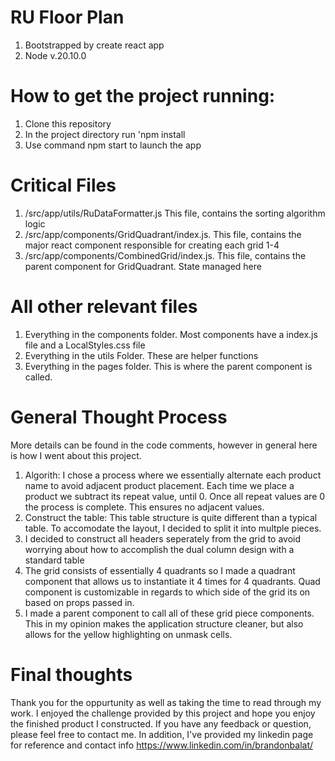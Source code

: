 # RU Floor Plan
1. Bootstrapped by create react app
2. Node v.20.10.0

# How to get the project running:
1. Clone this repository
2. In the project directory run 'npm install
3. Use command npm start to launch the app

# Critical Files  
1. /src/app/utils/RuDataFormatter.js This file, contains the sorting algorithm logic
2. /src/app/components/GridQuadrant/index.js. This file, contains the major react component responsible for creating each grid 1-4
3. /src/app/components/CombinedGrid/index.js. This file, contains the parent component for GridQuadrant. State managed here

# All other relevant files
1. Everything in the components folder. Most components have a index.js file and a LocalStyles.css file
2. Everything in the utils Folder. These are helper functions
3. Everything in the pages folder. This is where the parent component is called.


# General Thought Process
More details can be found in the code comments, however in general here is how I went about this project.
1. Algorith: I chose a process where we essentially alternate each product name to avoid adjacent product placement. Each time we place a product we subtract its repeat value, until 0. Once all repeat values are 0 the process is complete. This ensures no adjacent values. 
2. Construct the table: This table structure is quite different than a typical table. To accomodate the layout, I decided to split it into multple pieces.
3. I decided to construct all headers seperately from the grid to avoid worrying about how to accomplish the dual column design with a standard table
4. The grid consists of essentially 4 quadrants so I made a quadrant component that allows us to instantiate it 4 times for 4 quadrants. Quad component is customizable in regards to which side of the grid its on based on props passed in.
5. I made a parent component to call all of these grid piece components. This in my opinion makes the application structure cleaner, but also allows for the yellow highlighting on unmask cells.

# Final thoughts
Thank you for the oppurtunity as well as taking the time to read through my work. I enjoyed the challenge provided by this project and hope you enjoy the finished product I constructed. If you have any feedback or question, please feel free to contact me. In addition, I've provided my linkedin page for reference and contact info https://www.linkedin.com/in/brandonbalat/ 




